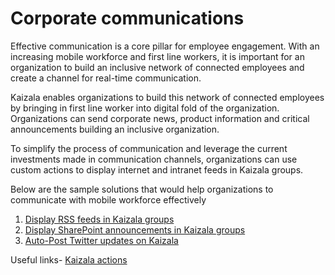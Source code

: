 # Corporate communications

Effective communication is a core pillar for employee engagement. With an increasing mobile workforce and first line workers, it is important for an organization to build an inclusive network of connected employees and create a channel for real-time communication.

Kaizala enables organizations to build this network of connected employees by bringing in first line worker into digital fold of the organization. Organizations can send corporate news, product information and critical announcements building an inclusive organization.

To simplify the process of communication and leverage the current investments made in communication channels, organizations can use custom actions to display internet and intranet feeds in Kaizala groups.

Below are the sample solutions that would help organizations to communicate with mobile workforce effectively
 1. [Display RSS feeds in Kaizala groups](GetRSSFeedsonKaizala/DisplayRSSFeedsinKaizalagroups.md)
 2. [Display SharePoint announcements in Kaizala groups](SharepointAnnouncementsonKaizala/DisplaySharepointAnnouncements.md)
 3. [Auto-Post Twitter updates on Kaizala](AutoPostTwitterUpdatesToKaizala.md)

Useful links- [Kaizala actions](https://docs.microsoft.com/en-us/kaizala/actions/readme)